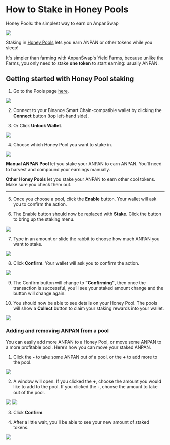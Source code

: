 # How to Stake in Honey Pools
Honey Pools: the simplest way to earn on AnpanSwap

![](img-guide-2021-09-13-05-58-14.png)

Staking in [Honey Pools](https://docs.anpanswap.finance/#/products/honey-pool/stake) lets you earn ANPAN or other tokens while you sleep!

It's simpler than farming with AnpanSwap's Yield Farms, because unlike the Farms, you only need to stake **one token** to start earning: usually ANPAN.

## **Getting started with Honey Pool staking**

1. Go to the Pools page [here](https://anpanswap.finance/pools).

![](img-guide1-2021-09-13-20-29-57.png)

2. Connect to your Binance Smart Chain-compatible wallet by clicking the **Connect** button \(top left-hand side\).

3. Or Click **Unlock Wallet**.

![](img-guide2-2021-09-13-19-29-03.png)

4. Choose which Honey Pool you want to stake in.

![](img-guide3-2021-09-13-20-33-54.png)

**Manual ANPAN Pool** let you stake your ANPAN to earn ANPAN. You’ll need to harvest and compound your earnings manually.

**Other Honey Pools** let you stake your ANPAN to earn other cool tokens. Make sure you check them out.  
****

5. Once you choose a pool, click the **Enable** button. Your wallet will ask you to confirm the action.

6. The Enable button should now be replaced with **Stake**. Click the button to bring up the staking menu.

![](img-guide4-2021-09-13-19-36-51.png)

7. Type in an amount or slide the rabbit to choose how much ANPAN you want to stake.

![](img-guide5-2021-09-13-19-39-20.png)

8. Click **Confirm**. Your wallet will ask you to confirm the action.

![](img-guide6-2021-09-13-19-40-50.png)

9. The Confirm button will change to **"Confirming"**, then once the transaction is successful, you’ll see your staked amount change and the button will change again.

10. You should now be able to see details on your Honey Pool. The pools will show a **Collect** button to claim your staking rewards into your wallet.

![](img-guide7-2021-09-13-19-45-38.png)

### **Adding and removing ANPAN from a pool** 

You can easily add more ANPAN to a Honey Pool, or move some ANPAN to a more profitable pool. Here’s how you can move your staked ANPAN.

1. Click the **-** to take some ANPAN out of a pool, or the **+** to add more to the pool.

![](img-guide11-2021-09-13-19-53-52.png)

2. A window will open. If you clicked the **+**, choose the amount you would like to add to the pool. If you clicked the **-**, choose the amount to take out of the pool.

![](img-guide9-2021-09-13-19-55-37.png)
![](img-guide8-2021-09-13-19-48-59.png)

3. Click **Confirm**.

4. After a little wait, you'll be able to see your new amount of staked tokens.

![](img-guide10-2021-09-13-19-52-29.png)